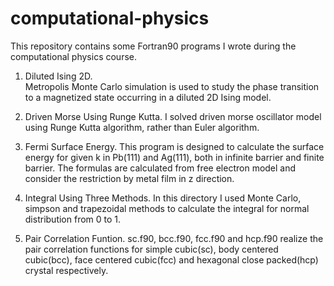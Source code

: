 # computational-physics

This repository contains some Fortran90 programs I wrote during the computational physics course.

1. Diluted Ising 2D.    
   Metropolis Monte Carlo simulation is used to study the phase transition to a magnetized state occurring in a diluted 2D Ising model.

2. Driven Morse Using Runge Kutta.
   I solved driven morse oscillator model using Runge Kutta algorithm, rather than Euler algorithm.

3. Fermi Surface Energy. 
   This program is designed to calculate the surface energy for given k in Pb(111) and Ag(111), both in infinite barrier and finite barrier. The formulas are calculated from free electron model and consider the restriction by metal film in z direction.

4. Integral Using Three Methods.
   In this directory I used Monte Carlo, simpson and trapezoidal methods to calculate the integral for normal distribution from 0 to 1.

5. Pair Correlation Funtion.
   sc.f90, bcc.f90, fcc.f90 and hcp.f90 realize the pair correlation functions for simple cubic(sc), body centered cubic(bcc), face centered cubic(fcc) and hexagonal close packed(hcp) crystal respectively.
